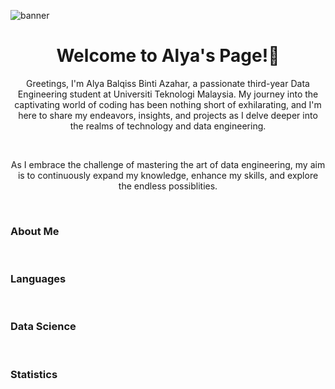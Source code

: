 ![banner](https://github.com/aly4blqss/aly4blqss/assets/121602362/642bf7e9-b9ee-4b54-afc4-05d1aaf94166)

<h1 align="center">Welcome to Alya's Page!🤗</h1>

<p align="center">Greetings, I'm Alya Balqiss Binti Azahar, a passionate third-year Data Engineering student at Universiti Teknologi Malaysia. My journey into the captivating world of coding has been nothing short of exhilarating, and I'm here to share my endeavors, insights, and projects as I delve deeper into the realms of technology and data engineering.</p>
<br>
<p align="center">As I embrace the challenge of mastering the art of data engineering, my aim is to continuously expand my knowledge, enhance my skills, and explore the endless possiblities.</p>
<br>
<h3>About Me</h3>
<br>
<h3>Languages</h3>
<br>
<h3>Data Science</h3>
<br>
<h3>Statistics</h3>
<!--
**aly4blqss/aly4blqss** is a ✨ _special_ ✨ repository because its `README.md` (this file) appears on your GitHub profile.

Here are some ideas to get you started:

- 🔭 Greetings, I am Alya Balqiss, a dedicated third-year student pursuing my studies in Data Engineering at Universiti Teknologi Malaysia.
- 🌱 I’m currently learning ...
- 👯 I’m looking to collaborate on ...
- 🤔 I’m looking for help with ...
- 💬 Ask me about ...
- 📫 How to reach me: ...
- 😄 Pronouns: ...
- ⚡ Fun fact: ...
-->
